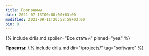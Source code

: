 ```yaml
---
title: Программы
date: 2021-07-13T00:00:00+03:00
modified: 2021-09-11T20:58:58+03:00
pin: 0
---
```


{% include drlis.md spoiler="Все статьи" pinned="yes" %}

**Проекты:**
{% include drlis.md dir="/projects/" tag="software" %}
